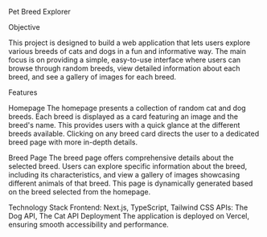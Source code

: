 Pet Breed Explorer

Objective

This project is designed to build a web application that lets users explore various breeds of cats and dogs in a fun and informative way. The main focus is on providing a simple, easy-to-use interface where users can browse through random breeds, view detailed information about each breed, and see a gallery of images for each breed.

Features

Homepage
The homepage presents a collection of random cat and dog breeds. Each breed is displayed as a card featuring an image and the breed's name. This provides users with a quick glance at the different breeds available. Clicking on any breed card directs the user to a dedicated breed page with more in-depth details.

Breed Page
The breed page offers comprehensive details about the selected breed. Users can explore specific information about the breed, including its characteristics, and view a gallery of images showcasing different animals of that breed. This page is dynamically generated based on the breed selected from the homepage.

Technology Stack
Frontend: Next.js, TypeScript, Tailwind CSS
APIs: The Dog API, The Cat API
Deployment
The application is deployed on Vercel, ensuring smooth accessibility and performance.
